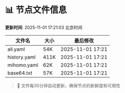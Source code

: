 # 📊 节点文件信息

**更新时间**: 2025-11-01 17:21:03 北京时间

| 文件名 | 大小 | 最后修改 |
|--------|------|----------|
| all.yaml | 54K | 2025-11-01 17:21 |
| history.yaml | 411K | 2025-11-01 17:21 |
| mihomo.yaml | 62K | 2025-11-01 17:21 |
| base64.txt | 57K | 2025-11-01 17:21 |

> 🔄 文件每30分钟自动更新，确保节点的新鲜度和可用性
